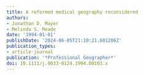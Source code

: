 ```yaml
---
title: A reformed medical geography reconsidered
authors:
- Jonathan D. Mayer
- Melinda S. Meade
date: '1994-01-01'
publishDate: '2024-06-05T21:10:21.681206Z'
publication_types:
- article-journal
publication: '*Professional Geographer*'
doi: 10.1111/j.0033-0124.1994.00103.x
---
```

